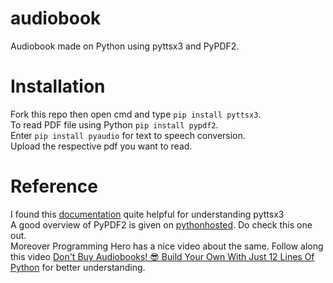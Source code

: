 # audiobook
Audiobook made on Python using pyttsx3 and PyPDF2.

# Installation
Fork this repo then open cmd and type `pip install pyttsx3`.
<br>
To read PDF file using Python `pip install pypdf2`.
<br>
Enter `pip install pyaudio` for text to speech conversion.
<br> Upload the respective pdf you want to read.


# Reference
I found this [documentation](https://pyttsx3.readthedocs.io/en/latest/) quite helpful for understanding pyttsx3
<br>
A good overview of PyPDF2 is given on [pythonhosted](https://pythonhosted.org/PyPDF2/). Do check this one out.
<br>
Moreover Programming Hero has a nice video about the same. 
Follow along this video [Don't Buy Audiobooks! 😎 Build Your Own With Just 12 Lines Of Python](https://www.youtube.com/watch?v=kyZ_5cvrXJI) for better understanding.
